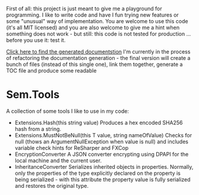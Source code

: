 First of all: this project is just meant to give me a playground for programming. I like to write code and have I fun trying new features 
or some "unusual" way of implementation. You are welcome to use this code (it's all MIT licensed) and you are also welcome to give me a 
hint when something does not work - but still: this code is not tested for production ... before you use it: test it.

[Click here to find the generated documentstion](https://github.com/Interface007/Sem.Tools/blob/master/Documentation.MD)
I'm currently in the process of refactoring the documentation generation - the final version will create a bunch of files (instead of this single one), link them together, generate a TOC file and produce some readable 

# Sem.Tools
A collection of some tools I like to use in my code:
- Extensions.Hash(this string value)
  Produces a hex encoded SHA256 hash from a string.
- Extensions.MustNotBeNull(this T value, string nameOfValue)
  Checks for null (thows an ArgumentNullException when value is null) and includes variable check hints for ReSharper and FXCop
- EncryptionConverter
  A JSON converter encrypting using DPAPI for the local machine and the current user.
- InheritanceConverter
  Serializes inherited objects in properties. Normally, only the properties of the type explicitly
  declared on the property is being serialized - with this attribute the property value is fully serialized
  and restores the original type.
